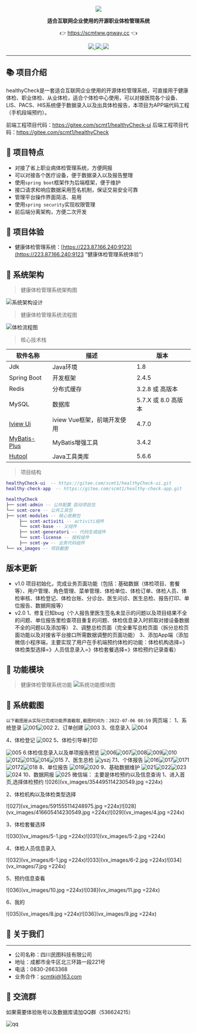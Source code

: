 <p align="center">
	<a href="hhttps://223.87.166.240:9123"><img src="http://223.87.166.240:8014/logo.png"></a>
</p>
<p align="center">
	<strong>适合互联网企业使用的开源职业体检管理系统</strong>
</p>
<p align="center">
	👉 <a href="https://223.87.166.240:9123">https://scmtww.gnway.cc</a> 👈
</p>

<p align="center">
	<a target="_blank" href="https://spring.io/projects/spring-boot">
		<img src="https://img.shields.io/badge/spring%20boot-2.4.5-yellowgreen" />
	</a>
    <a target="_blank" href="https://www.oracle.com/java/technologies/javase/javase-jdk8-downloads.html">
		<img src="https://img.shields.io/badge/JDK-8-green.svg" />
	</a>
	<a target="_blank" href="http://www.gnu.org/licenses/lgpl.html">
		<img src="https://img.shields.io/badge/license-LGPL--3.0-blue" />
	</a>
</p>


-------------------------------------------------------------------------------

## 📚 项目介绍

healthyCheck是一套适合互联网企业使用的开源体检管理系统，可直接用于健康体检、职业体检、从业体检，适合个体检中心使用，可以对接医院各个设备、LIS、PACS、HIS系统便于数据录入以及出具体检报告，本项目为APP端代码工程（手机段端预约）。

前端工程项目代码：https://gitee.com/scmt1/healthyCheck-ui
后端工程项目代码：https://gitee.com/scmt1/healthyCheck


## 🍎 项目特点

* 对接了省上职业病体检管理系统，方便网报
* 可以对接各个医疗设备，便于数据录入以及报告整理
* 使用`spring boot`框架作为后端框架，便于维护
* 接口请求和响应数据采用签名机制，保证交易安全可靠
* 管理平台操作界面简洁、易用
* 使用`spring security`实现权限管理
* 前后端分离架构，方便二次开发

## 🍟 项目体验
- 健康体检管理系统：[https://223.87.166.240:9123](https://223.87.166.240:9123 "健康体检管理系统体验")

## 🥞 系统架构

> 健康体检管理系统架构图

![系统架构设计](vx_images/179203314242438.png)
> 健康体检管理系统流程图

 ![体检流程图](vx_images/343693211239179.png)


> 核心技术栈

| 软件名称  | 描述 | 版本
|---|---|---
|Jdk | Java环境 | 1.8
|Spring Boot | 开发框架 | 2.4.5
|Redis | 分布式缓存 | 3.2.8 或 高版本
|MySQL | 数据库 | 5.7.X 或 8.0 高版本
|[Iview Ui](http://iview.talkingdata.com/) | iview Vue框架，前端开发使用 | 4.7.0
|[MyBatis-Plus](https://mp.baomidou.com/) | MyBatis增强工具 | 3.4.2
|[Hutool](https://www.hutool.cn/) | Java工具类库 | 5.6.6

> 项目结构

```lua
healthyCheck-ui  -- https://gitee.com/scmt1/healthyCheck-ui.git
healthy-check-app  -- https://gitee.com/scmt1/healthy-check-app.git

healthyCheck
├── scmt-admin -- 公共配置 启动项目包
└── scmt-core -- 公共工具包
├── scmt-modules -- 核心依赖包
     ├── scmt-activiti -- activiti组件
     └── scmt-base -- 父组件
     ├── scmt-generatori -- 代码生成组件
     └── scmt-license -- 授权组件     
     ├── scmt-yw -- 业务代码组件
└── vx_images -- 项目截图
```

##  版本更新
- v1.0
项目初始化，完成业务页面功能（包括：基础数据（体检项目、套餐等）、用户管理、角色管理、菜单管理、体检单位、体检订单、体检人员、体检审核、体检登记、体检台账、分诊台、医生问诊、医生总检、报告打印、单位报告、数据网报等）
- v2.0
1、修复已知bug（个人报告里医生签名未显示的问题以及项目结果不全的问题、单位报告里检查项目重复的问题、体检信息录入时抓取对接设备数据不全的问题以及添加等）
2、调整总检页面（完全重写总检页面（拆分总检页面功能以及对接省平台接口所需数据调整的页面功能）
3、添加App端（添加微信小程序端，主要实现了用户在手机端预约体检的功能：体检机构选择=》体检类型选择=》人员信息录入=》体检套餐选择=》体检预约记录查看）

## 🍿 功能模块

> 健康体检管理系统功能
![系统功能模块图](vx_images/332934814235483.png)

## 🍯 系统截图

`以下截图是从实际已完成功能界面截取,截图时间为：2022-07-06 08:59`
网页端：
1、系统登录
![001](vx_images/322900612227046.jpg)![002](vx_images/429370612247212.jpg)
2、订单创建
![003](vx_images/301140712236436.jpg)
3、信息录入
![004](vx_images/400260712232190.jpg)

4、体检登记
![002](vx_images/228890712239881.png)
5、体检引导单打印

![005](vx_images/499770712250070.jpg)
6.体检信息录入以及单项报告预览
![006](vx_images/3290812247674.jpg)![007](vx_images/91860812245176.jpg)![008](vx_images/176260812226417.jpg)![009](vx_images/271210812248857.jpg)![010](vx_images/343710812243993.jpg)![012](vx_images/498320812230673.jpg)![013](vx_images/570080812221203.jpg)![014](vx_images/42010912223707.jpg)![015](vx_images/122230912232654.jpg)
7、医生总检
![yszj](vx_images/219655115230549.png)
7.1、个体报告
![016](vx_images/206350912225539.jpg)![017](vx_images/330830912226148.jpg)![0171](vx_images/463290912253103.png)![0172](vx_images/587130912235316.jpg)![018](vx_images/65781012224614.jpg)
8、单位报告
![019](vx_images/188261012220865.png)![020](vx_images/541951012233094.png)
9、基础数据维护
![021](vx_images/50411112238133.png)![022](vx_images/146161112239428.png)![023](vx_images/246971112240430.png)![024](vx_images/330101112240607.png)
10、数据网报
![025](vx_images/409861112226159.jpg)
微信端：
主要是体检预约以及信息查询
1、进入首页,选择体检预约
![026](vx_images/354495114230549.jpg =224x)

2、体检机构以及体检类型选择

![027](vx_images/591555114248975.jpg =224x)![028](vx_images/416605414230549.jpg =224x)![029](vx_images/4.jpg =224x)

3、体检套餐选择

![030](vx_images/5-1.jpg =224x)![031](vx_images/5-2.jpg =224x)

4、体检人员信息录入

![032](vx_images/6-1.jpg =224x)![033](vx_images/6-2.jpg =224x)![034](vx_images/7.jpg =224x)

5、预约信息查看

![036](vx_images/10.jpg =224x)![038](vx_images/11.jpg =224x)

6、我的

![035](vx_images/8.jpg =224x)![036](vx_images/9.jpg =224x)
## 🥪 关于我们
***
* 公司名称：四川民图科技有限公司
* 地址：成都市金牛区北三环路一段221号
* 电话：0830-2663368
* 业务合作：scmtkj@163.com
## 🥪 交流群
如果需要体验账号以及数据库请加QQ群（536624215）

![qq](vx_images/572785117230348.png)